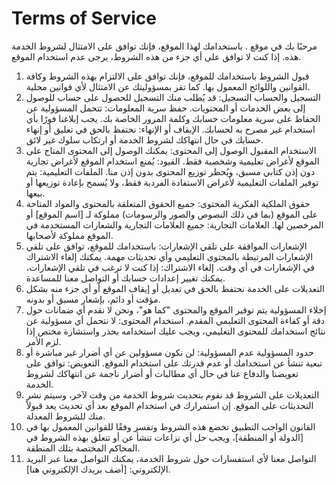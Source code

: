 # Terms of Service

مرحبًا بك في موقع  . باستخدامك لهذا الموقع، فإنك توافق على الامتثال لشروط الخدمة هذه. إذا كنت لا توافق على أي جزء من هذه الشروط، يرجى عدم استخدام الموقع.

1. قبول الشروط
باستخدامك للموقع، فإنك توافق على الالتزام بهذه الشروط وكافة القوانين واللوائح المعمول بها. كما تقر بمسؤوليتك عن الامتثال لأي قوانين محلية.
2. التسجيل والحساب
التسجيل: قد يُطلب منك التسجيل للحصول على حساب للوصول إلى بعض الخدمات أو المحتويات.
حفظ سرية المعلومات: تتحمل المسؤولية عن الحفاظ على سرية معلومات حسابك وكلمة المرور الخاصة بك. يجب إبلاغنا فورًا بأي استخدام غير مصرح به لحسابك.
الإيقاف أو الإنهاء: نحتفظ بالحق في تعليق أو إنهاء حسابك في حال انتهاكك لشروط الخدمة أو ارتكاب سلوك غير لائق.
3. الاستخدام المقبول
الوصول إلى المحتوى: يمكنك الوصول إلى المحتوى المتاح على الموقع لأغراض تعليمية وشخصية فقط.
القيود: يُمنع استخدام الموقع لأغراض تجارية دون إذن كتابي مسبق، ويُحظر توزيع المحتوى بدون إذن منا.
الملفات التعليمية: يتم توفير الملفات التعليمية لأغراض الاستفادة الفردية فقط، ولا يُسمح بإعادة توزيعها أو بيعها.
4. حقوق الملكية الفكرية
المحتوى: جميع الحقوق المتعلقة بالمحتوى والمواد المتاحة على الموقع (بما في ذلك النصوص والصور والرسومات) مملوكة لـ [اسم الموقع] أو المرخصين لها.
العلامات التجارية: جميع العلامات التجارية والشعارات المستخدمة في الموقع مملوكة لأصحابها.
5. الإشعارات
الموافقة على تلقي الإشعارات: باستخدامك للموقع، توافق على تلقي الإشعارات المرتبطة بالمحتوى التعليمي وأي تحديثات مهمة. يمكنك إلغاء الاشتراك في الإشعارات في أي وقت.
إلغاء الاشتراك: إذا كنت لا ترغب في تلقي الإشعارات، يمكنك تغيير إعدادات حسابك أو التواصل معنا للمساعدة.
6. التعديلات على الخدمة
نحتفظ بالحق في تعديل أو إيقاف الموقع أو أي جزء منه بشكل مؤقت أو دائم، بإشعار مسبق أو بدونه.
7. إخلاء المسؤولية
يتم توفير الموقع والمحتوى "كما هو"، ونحن لا نقدم أي ضمانات حول دقة أو كفاءة المحتوى التعليمي المقدم.
استخدام المحتوى: لا نتحمل أي مسؤولية عن نتائج استخدامك للمحتوى التعليمي، ويجب عليك استخدامه بحذر واستشارة مختص إذا لزم الأمر.
8. حدود المسؤولية
عدم المسؤولية: لن نكون مسؤولين عن أي أضرار غير مباشرة أو تبعية تنشأ عن استخدامك أو عدم قدرتك على استخدام الموقع.
التعويض: توافق على تعويضنا والدفاع عنا في حال أي مطالبات أو أضرار ناجمة عن انتهاكك لشروط الخدمة.
9. التعديلات على الشروط
قد نقوم بتحديث شروط الخدمة من وقت لآخر، وسيتم نشر التحديثات على الموقع. إن استمرارك في استخدام الموقع بعد أي تحديث يعد قبولاً منك للشروط المعدلة.
10. القانون الواجب التطبيق
تخضع هذه الشروط وتفسر وفقًا للقوانين المعمول بها في [الدولة أو المنطقة]، ويجب حل أي نزاعات تنشأ عن أو تتعلق بهذه الشروط في المحاكم المختصة بتلك المنطقة.
11. التواصل معنا
لأي استفسارات حول شروط الخدمة، يمكنك التواصل معنا عبر البريد الإلكتروني: [أضف بريدك الإلكتروني هنا].
